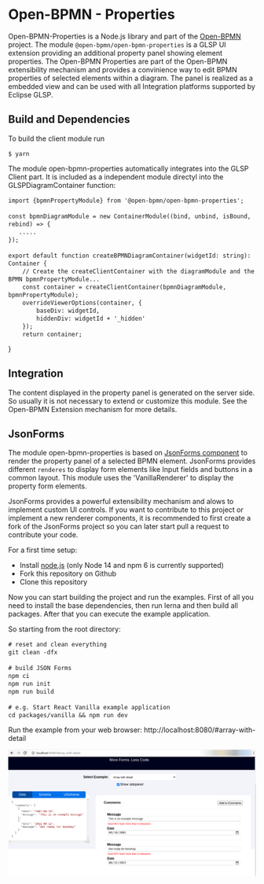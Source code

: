# Open-BPMN - Properties

Open-BPMN-Properties is a Node.js library and part of the [Open-BPMN](https://www.open-bpmn.org/) project. The module `@open-bpmn/open-bpmn-properties` is a  GLSP UI extension providing an additional property panel showing element properties. 
The Open-BPMN Properties are part of the Open-BPMN extensibility mechanism and provides a convinience way to edit BPMN properties of selected elements within a diagram. The panel is realized as a embedded view and can be used with all Integration platforms supported by Eclipse GLSP. 


## Build and Dependencies

To build the client module run

	$ yarn

The module open-bpmn-properties automatically integrates into the GLSP Client part. It is included as a independent module directyl into the GLSPDiagramContainer function:

	
	import {bpmnPropertyModule} from '@open-bpmn/open-bpmn-properties';
	
	const bpmnDiagramModule = new ContainerModule((bind, unbind, isBound, rebind) => {
	   .....
	});
	
	export default function createBPMNDiagramContainer(widgetId: string): Container {
	    // Create the createClientContainer with the diagramModule and the BPMN bpmnPropertyModule...
	    const container = createClientContainer(bpmnDiagramModule, bpmnPropertyModule);
	    overrideViewerOptions(container, {
	        baseDiv: widgetId,
	        hiddenDiv: widgetId + '_hidden'
	    });
	    return container;
}


## Integration

The content displayed in the property panel is generated on the server side. So usually it is not necessary to extend or customize this module. See the Open-BPMN Extension mechanism for more details. 



## JsonForms

The module open-bpmn-properties  is based on [JsonForms component](https://github.com/eclipsesource/jsonforms) to render the property panel of a selected BPMN element. JsonForms provides different `renderes` to display form elements like Input fields and buttons in a common layout. This module uses the 'VanillaRenderer' to display the property form elements.

JsonForms provides a powerful extensibility mechanism and alows to implement custom UI controls. If you want to contribute to this project or implement a new renderer components, it is recommended to first create a fork of the JsonForms project so you can later start pull a request to contribute your code.

For a first time setup:

* Install [node.js](https://nodejs.org/) (only Node 14 and npm 6 is currently supported)
* Fork this repository on Github 
* Clone this repository

Now you can start building the project and run the examples. First of all you need to install the base dependencies, then run lerna and then build all packages. After that you can execute the example application.

So starting from the root directory:

	# reset and clean everything
	git clean -dfx

	# build JSON Forms
	npm ci
	npm run init
	npm run build

	# e.g. Start React Vanilla example application
	cd packages/vanilla && npm run dev 

Run the example from your web browser: http://localhost:8080/#array-with-detail

<img src="../../doc/images/jsonforms/example-01.png" />


